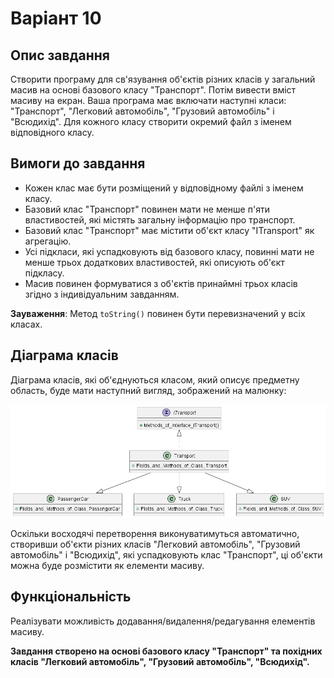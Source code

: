# Варіант 10

## Опис завдання
Створити програму для св'язування об'єктів різних класів у загальний масив на основі базового класу "Транспорт". 
Потім вивести вміст масиву на екран. Ваша програма має включати наступні класи: "Транспорт", "Легковий автомобіль", 
"Грузовий автомобіль" і "Всюдихід". Для кожного класу створити окремий файл з іменем відповідного класу.

## Вимоги до завдання
- Кожен клас має бути розміщений у відповідному файлі з іменем класу.
- Базовий клас "Транспорт" повинен мати не менше п'яти властивостей, які містять загальну інформацію про транспорт.
- Базовий клас "Транспорт" має містити об'єкт класу "ITransport" як агрегацію.
- Усі підкласи, які успадковують від базового класу, повинні мати не менше трьох додаткових властивостей, які описують 
об'єкт підкласу.
- Масив повинен формуватися з об'єктів принаймні трьох класів згідно з індивідуальним завданням.

**Зауваження**: Метод `toString()` повинен бути перевизначений у всіх класах.

## Діаграма класів
Діаграма класів, які об'єднуються класом, який описує предметну область, буде мати наступний вигляд, зображений на 
малюнку:

![Діаграма](Diagrams/Png_files/transport_hierarchy.png)

Оскільки восходячі перетворення виконуватимуться автоматично, створивши об'єкти різних класів "Легковий автомобіль", 
"Грузовий автомобіль" і "Всюдихід", які успадковують клас "Транспорт", ці об'єкти можна буде розмістити як елементи 
масиву.

## Функціональність
Реалізувати можливість додавання/видалення/редагування елементів масиву.

**Завдання створено на основі базового класу "Транспорт" та похідних класів "Легковий автомобіль", 
"Грузовий автомобіль", "Всюдихід".**
